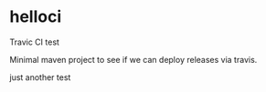 helloci
=======


Travic CI test

Minimal maven project to see if we can deploy releases via travis.

just another test


